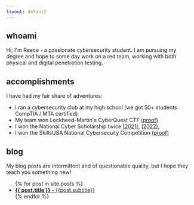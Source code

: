 ```yaml
---
layout: default
---
```


## whoami
Hi, I'm Reece - a passionate cybersecurity student. I am pursuing my degree and hope to some day work on a red team, working with both physical and digital penetration testing.

## accomplishments
I have had my fair share of adventures:
- I ran a cybersecurity club at my high school (we got 50+ students CompTIA / MTA certified)
- My team won Lockheed-Martin's CyberQuest CTF [(proof)](https://www.lockheedmartin.com/en-us/who-we-are/communities/cyber-quest/cyber-quest-winners/cyber-quest-2021-winners.html)
- I won the National Cyber Scholarship twice [(2021)](https://www.nationalcyberscholarship.org/winners-2021), [(2022)](https://www.nationalcyberscholarship.org/winners-2022),
- I won the SkillsUSA National Cybersecuity Competition [(proof)](https://youtu.be/-7fZTGrj2xc?t=6551)

## blog
My blog posts are intermittent and of questionable quality, but I hope they teach you something new!
  <ul>
    {% for post in site.posts %}
        <li>
          <a href="{{ post.url }}"><b>{{ post.title }}</b> - {{post.subtitle}}</a>
        </li>
    {% endfor %}

  </ul>

